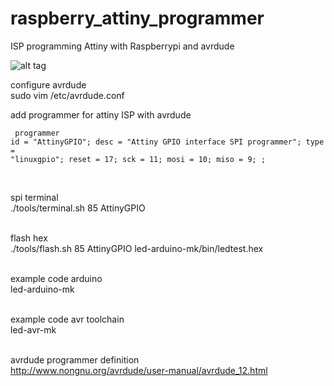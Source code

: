 # raspberry_attiny_programmer

ISP programming Attiny with Raspberrypi and avrdude<br>

![alt tag](https://github.com/kashimAstro/raspberrypi_attiny_programmer/blob/master/gpio-attiny85.jpg)

configure avrdude<br>
sudo vim /etc/avrdude.conf 

add programmer for attiny ISP with avrdude<br>
<code><pre>
programmer
  id    = "AttinyGPIO";
  desc  = "Attiny GPIO interface SPI programmer";
  type  = "linuxgpio";
  reset = 17;
  sck   = 11;
  mosi  = 10;
  miso  = 9;
;
</pre></code><br>

spi terminal <br>
./tools/terminal.sh 85 AttinyGPIO<br><br>

flash hex<br>
./tools/flash.sh 85 AttinyGPIO led-arduino-mk/bin/ledtest.hex<br><br>

example code arduino<br>
led-arduino-mk<br><br>

example code avr toolchain<br>
led-avr-mk<br><br>

avrdude programmer definition<br>
http://www.nongnu.org/avrdude/user-manual/avrdude_12.html
